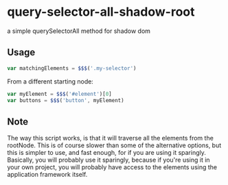 # query-selector-all-shadow-root
a simple querySelectorAll method for shadow dom

## Usage

```js
var matchingElements = $$$('.my-selector')
```

From a different starting node:

```js
var myElement = $$$('#element')[0]
var buttons = $$$('button', myElement)
```

## Note

The way this script works, is that it will traverse all the elements from the rootNode. This is of course slower than some of the alternative options, but this is simpler to use, and fast enough, for if you are using it sparingly. Basically, you will probably use it sparingly, because if you're using it in your own project, you will probably have access to the elements using the application framework itself.
